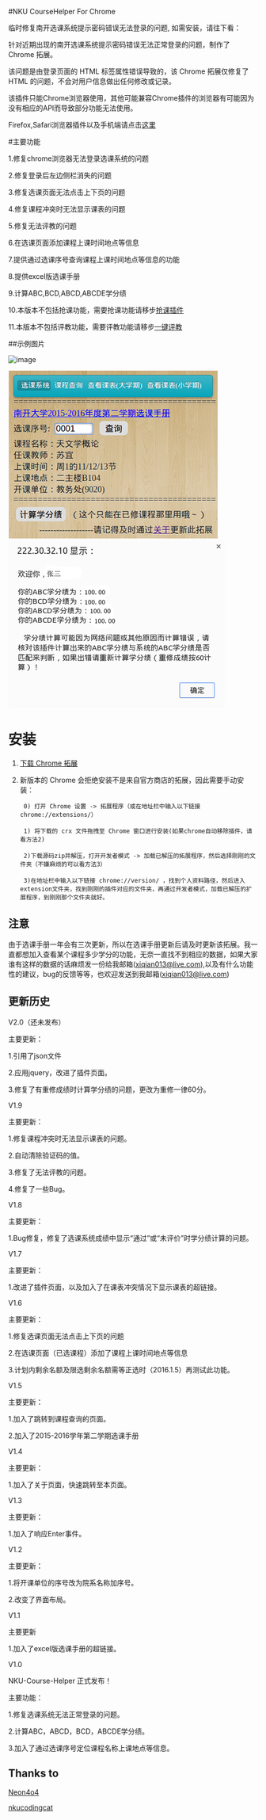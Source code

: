 #NKU CourseHelper For Chrome

临时修复南开选课系统提示密码错误无法登录的问题, 如需安装，请往下看：

针对近期出现的南开选课系统提示密码错误无法正常登录的问题，制作了 Chrome 拓展。

该问题是由登录页面的 HTML 标签属性错误导致的，该 Chrome 拓展仅修复了 HTML 的问题，不会对用户信息做出任何修改或记录。

该插件只能Chrome浏览器使用，其他可能兼容Chrome插件的浏览器有可能因为没有相应的API而导致部分功能无法使用。

Firefox,Safari浏览器插件以及手机端请点击[这里](https://github.com/Everything-in-NKU/Patch-for-Elective-System-of-NKU-FF/tree/master/Greasemonkey)

#主要功能

1.修复chrome浏览器无法登录选课系统的问题

2.修复登录后左边侧栏消失的问题

3.修复选课页面无法点击上下页的问题

4.修复课程冲突时无法显示课表的问题

5.修复无法评教的问题

6.在选课页面添加课程上课时间地点等信息

7.提供通过选课序号查询课程上课时间地点等信息的功能

8.提供excel版选课手册

9.计算ABC,BCD,ABCD,ABCDE学分绩

10.本版本不包括抢课功能，需要抢课功能请移步[抢课插件](https://github.com/Everything-in-NKU/Patch-for-Elective-System-of-NKU)

11.本版本不包括评教功能，需要评教功能请移步[一键评教](https://github.com/yqnku/One-Key-To-Evaluation)

##示例图片

![image](https://github.com/yqnku/NKU-CourseHelper/raw/master/img/example1.png)

![image](https://github.com/yqnku/NKU-CourseHelper/raw/master/img/example2.png)
![image](https://github.com/yqnku/NKU-CourseHelper/raw/master/img/example3.png)

# 安装
1. [下载 Chrome 拓展](https://github.com/yqnku/NKU-CourseHelper/releases)
2. 新版本的 Chrome 会拒绝安装不是来自官方商店的拓展，因此需要手动安装：

        0) 打开 Chrome 设置 -> 拓展程序（或在地址栏中输入以下链接 chrome://extensions/）

        1) 将下载的 crx 文件拖拽至 Chrome 窗口进行安装(如果chrome自动移除插件，请看方法2)
        
        2)下载源码zip并解压，打开开发者模式 -> 加载已解压的拓展程序，然后选择刚刚的文件夹（不嫌麻烦的可以看方法3）
        
        3)在地址栏中输入以下链接 chrome://version/ ，找到个人资料路径，然后进入extension文件夹，找到刚刚的插件对应的文件夹，再通过开发者模式，加载已解压的扩展程序，到刚刚那个文件夹就好。
        
## 注意

由于选课手册一年会有三次更新，所以在选课手册更新后请及时更新该拓展。我一直都想加入查看某个课程多少学分的功能，无奈一直找不到相应的数据，如果大家谁有这样的数据的话麻烦发一份给我邮箱(xiqian013@live.com),以及有什么功能性的建议，bug的反馈等等，也欢迎发送到我邮箱(xiqian013@live.com)

## 更新历史
V2.0（还未发布）

主要更新：

1.引用了json文件

2.应用jquery，改进了插件页面。

3.修复了有重修成绩时计算学分绩的问题，更改为重修一律60分。

V1.9

主要更新：

1.修复课程冲突时无法显示课表的问题。

2.自动清除验证码的值。

3.修复了无法评教的问题。

4.修复了一些Bug。

V1.8

主要更新：

1.Bug修复，修复了选课系统成绩中显示“通过”或“未评价”时学分绩计算的问题。

V1.7

主要更新：

1.改进了插件页面，以及加入了在课表冲突情况下显示课表的超链接。

V1.6

主要更新：

1.修复选课页面无法点击上下页的问题

2.在选课页面（已选课程）添加了课程上课时间地点等信息

3.计划内剩余名额及限选剩余名额需等正选时（2016.1.5）再测试此功能。

V1.5

主要更新：

1.加入了跳转到课程查询的页面。

2.加入了2015-2016学年第二学期选课手册

V1.4

主要更新：

1.加入了关于页面，快速跳转至本页面。

V1.3

主要更新：

1.加入了响应Enter事件。

V1.2

主要更新：

1.将开课单位的序号改为院系名称加序号。

2.改变了界面布局。

V1.1

主要更新

1.加入了excel版选课手册的超链接。

V1.0 

NKU-Course-Helper 正式发布！

主要功能：

1.修复选课系统无法正常登录的问题。

2.计算ABC，ABCD，BCD，ABCDE学分绩。

3.加入了通过选课序号定位课程名称上课地点等信息。

## Thanks to

[Neon4o4](https://github.com/Neon4o4)

[nkucodingcat](https://github.com/nkucodingcat)

